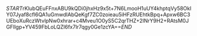 $START$rKlubQEuFFnxABU9kQDi0jhxHz9x5t+7N6LmooH1uUY4khptqVy58OklY07Jyaf8cfl6QA1uGmwdIAbQeKgf7ZC0zoieau5iHFzRUEhtkBpq+Apxw6BC3UEboXuRczWtvlpNw0xhrar+c4Mveu1O0yS5C2qrTHZ+2INrY9H2+RAtsM0JGFIlgp+YV459FbLoLQZl6fx7lr7qgy0Ge1zcYA==$END$